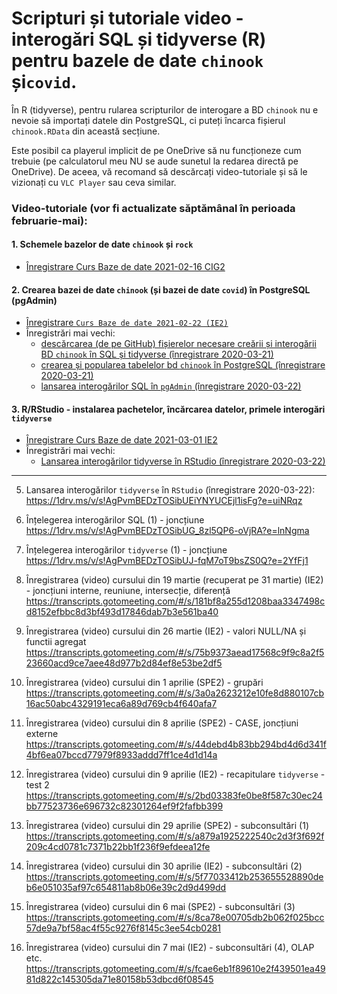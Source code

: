 # Scripturi și tutoriale video - interogări SQL și tidyverse (R) pentru bazele de date `chinook` și`covid`.

În R (tidyverse), pentru rularea scripturilor de interogare a BD `chinook` nu e nevoie să importați datele din PostgreSQL, ci puteți încarca fișierul `chinook.RData` din această secțiune.

Este posibil ca playerul implicit de pe OneDrive să nu funcționeze cum trebuie (pe calculatorul meu NU se aude sunetul la redarea directă pe OneDrive). De aceea, vă recomand să descărcați video-tutoriale și să le vizionați cu `VLC Player` sau ceva similar.

### Video-tutoriale (vor fi actualizate săptămânal în perioada februarie-mai):

#### 1. Schemele bazelor de date `chinook` și `rock`
- [Înregistrare Curs Baze de date 2021-02-16 CIG2](https://1drv.ms/v/s!AgPvmBEDzTOSitoIaNVx3kQboMWJWA?e=AauM6b)

#### 2. Crearea bazei de date `chinook` (și bazei de date `covid`) în PostgreSQL (pgAdmin)
- [Înregistrare `Curs Baze de date 2021-02-22 (IE2)`](https://1drv.ms/v/s!AgPvmBEDzTOSitxnFsPiIxcDHqainw?e=WtiiA5)
- Înregistrări mai vechi:
  - [descărcarea (de pe GitHub) fișierelor necesare creării și interogării BD `chinook` în SQL și tidyverse (înregistrare 2020-03-21)](https://1drv.ms/v/s!AgPvmBEDzTOSibR5SGeJMSwR4rqCJA?e=tseYlJ)
  - [crearea și popularea tabelelor bd `chinook` în PostgreSQL (înregistrare 2020-03-21)](https://1drv.ms/v/s!AgPvmBEDzTOSibR6MiHulPoMzD0f2g?e=nWPfr1)
  - [lansarea interogărilor SQL în `pgAdmin` (înregistrare 2020-03-22)](https://1drv.ms/v/s!AgPvmBEDzTOSibUAE_zQuzc3CMUaeg?e=ydheXU)

#### 3. R/RStudio - instalarea pachetelor, încărcarea datelor, primele interogări `tidyverse`
- [Înregistrare Curs Baze de date 2021-03-01 IE2](https://1drv.ms/u/s!AgPvmBEDzTOSit1IWqrgDpNBVAjfWw?e=Gnacwa)
- Înregistrări mai vechi:
  - [Lansarea interogărilor tidyverse în RStudio (înregistrare 2020-03-22)](https://1drv.ms/v/s!AgPvmBEDzTOSibUEiYNYUCEjl1isFg?e=uiNRqz)


-- -- 

5. Lansarea interogărilor `tidyverse` în `RStudio` (înregistrare 2020-03-22):
https://1drv.ms/v/s!AgPvmBEDzTOSibUEiYNYUCEjl1isFg?e=uiNRqz

6. Înțelegerea interogărilor SQL (1) - joncțiune
https://1drv.ms/v/s!AgPvmBEDzTOSibUG_8zl5QP6-oVjRA?e=lnNgma

7. Înțelegerea interogărilor `tidyverse` (1) - joncțiune
https://1drv.ms/v/s!AgPvmBEDzTOSibUJ-fqM7oT9bsZS0Q?e=2YfFj1

8. Înregistrarea (video) cursului din 19 martie (recuperat pe 31 martie) (IE2) - joncțiuni interne, reuniune, intersecție, diferență
https://transcripts.gotomeeting.com/#/s/181bf8a255d1208baa3347498cd8152efbbc8d3bf493d17846dab7b3e561ba40

9. Înregistrarea (video) cursului din 26 martie (IE2) - valori NULL/NA și functii agregat
https://transcripts.gotomeeting.com/#/s/75b9373aead17568c9f9c8a2f523660acd9ce7aee48d977b2d84ef8e53be2df5

10. Înregistrarea (video) cursului din 1 aprilie (SPE2) - grupări
https://transcripts.gotomeeting.com/#/s/3a0a2623212e10fe8d880107cb16ac50abc4329191eca6a89d769cb4f640afa7

11. Înregistrarea (video) cursului din 8 aprilie (SPE2) - CASE, joncțiuni externe
https://transcripts.gotomeeting.com/#/s/44debd4b83bb294bd4d6d341f4bf6ea07bccd77979f8933addd7ff1ce4d1d14a

12. Înregistrarea (video) cursului din 9 aprilie (IE2) - recapitulare `tidyverse` - test 2
https://transcripts.gotomeeting.com/#/s/2bd03383fe0be8f587c30ec24bb77523736e696732c82301264ef9f2fafbb399

13. Înregistrarea (video) cursului din 29 aprilie (SPE2) - subconsultări (1)
https://transcripts.gotomeeting.com/#/s/a879a1925222540c2d3f3f692f209c4cd0781c7371b22bb1f236f9efdeea12fe

14. Înregistrarea (video) cursului din 30 aprilie (IE2) - subconsultări (2)
https://transcripts.gotomeeting.com/#/s/5f77033412b253655528890deb6e051035af97c654811ab8b06e39c2d9d499dd

15. Înregistrarea (video) cursului din 6 mai (SPE2) - subconsultări (3)
https://transcripts.gotomeeting.com/#/s/8ca78e00705db2b062f025bcc57de9a7bf58ac4f55c9276f8145c3ee54cb0281

16. Înregistrarea (video) cursului din 7 mai (IE2) - subconsultări (4), OLAP etc.
https://transcripts.gotomeeting.com/#/s/fcae6eb1f89610e2f439501ea4981d822c145305da71e80158b53dbcd6f08545
